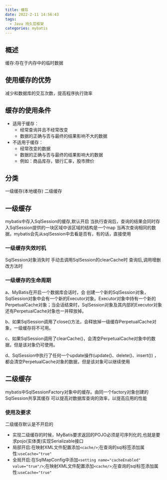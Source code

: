 ```yaml
---
title: 缓存
date: 2022-2-11 14:56:43
tags:
  - Java 持久层框架
categories: mybatis
---
```


## 概述
缓存:存在于内存中的临时数据

## 使用缓存的优势
减少和数据库的交互次数，提高程序执行效率

## 缓存的使用条件
- 适用于缓存：
  - 经常查询并且不经常改变
  - 数据的正确与否与最终的结果影响不大的数据
- 不适用于缓存：
  - 经常改变的数据
  - 数据的正确与否与最终的结果影响大的数据
  - 例如：商品库存，银行汇率，股市牌价

## 分类
一级缓存(本地缓存)
二级缓存

## 一级缓存
mybatis中存入SqlSession的缓存,默认开启
当执行查询后，查询的结果会同时存入SqlSession提供的一块区域中该区域的结构是一个map
当再次查询相同的数据，mybatis会先从sqlSession中去看是否有，有的话，直接使用

### 一级缓存失效时机
SqlSession对象消失时
手动去调用SqlSession的clearCache时
查询后,调用增删改方法时

### 一级缓存的生命周期
a、MyBatis在开启一个数据库会话时，会 创建一个新的SqlSession对象，SqlSession对象中会有一个新的Executor对象。Executor对象中持有一个新的PerpetualCache对象；当会话结束时，SqlSession对象及其内部的Executor对象还有PerpetualCache对象也一并释放掉。

b、如果SqlSession调用了close()方法，会释放掉一级缓存PerpetualCache对象，一级缓存将不可用。

c、如果SqlSession调用了clearCache()，会清空PerpetualCache对象中的数据，但是该对象仍可使用。

d、SqlSession中执行了任何一个update操作(update()、delete()、insert()) ，都会清空PerpetualCache对象的数据，但是该对象可以继续使用

## 二级缓存

mybatis中SqlSessionFactory对象中的缓存。由同一个factory对象创建的SqlSession共享其缓存
可以提高对数据库查询的效率，以提高应用的性能


### 使用及要求
二级缓存默认是不开启的
- 实现二级缓存的时候，MyBatis要求返回的POJO必须是可序列化的,也就是要求pojo(实体类)实现Serializable接口
- 局部开启:在映射XML文件配置添加`<cache/>`;在查询的sql标签添加属性:`useCache="true"`
- 全局开启:在SqlMapConfig中添加`<setting name="cacheEnabled" value="true"/>`;在映射XML文件配置添加`<cache/>`;在查询的sql标签添加属性:`useCache="true"`

